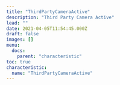 ```yaml
---
title: "ThirdPartyCameraActive"
description: "Third Party Camera Active"
lead: ""
date: 2021-04-05T11:54:45.000Z
draft: false
images: []
menu:
  docs:
    parent: "characteristic"
toc: true
characteristic:
  name: "ThirdPartyCameraActive"
---
```

